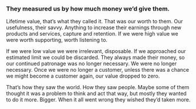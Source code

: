 ### They measured us by how much money we’d give them.

Lifetime value, that’s what they called it. That was our worth to them. Our usefulness, their savvy. Anything to increase their earnings through new products and services, capture and retention. If we were high value we were worth supporting, worth listening to.

If we were low value we were irrelevant, disposable. If we approached our estimated limit we could be discarded. They always made their money, so our continued patronage was no longer necessary. We were no longer necessary. Once we were no longer a customer, unless there was a chance we might become a customer again, our value dropped to zero.

That’s how they saw the world. How they saw people. Maybe some of them thought it was a problem to think and act that way, but mostly they wanted to do it more. Bigger. When it all went wrong they wished they’d taken more. 